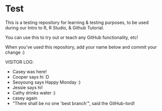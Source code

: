 # Test
This is a testing repository for learning & testing purposes, to be used during our Intro to R, R Studio, &amp; Github Tutorial.

You can use this to try out or teach any GitHub functionality, etc!

When you've used this repository, add your name below and commit your change :)

VISITOR LOG:
- Casey was here!
- Cooper says hi :D
- Seoyoung says Happy Monday :)
- Jessie says hi!
- Cathy drinks water :)
- casey again
- "There shall be no one 'best branch'", said the GitHub-lord!
